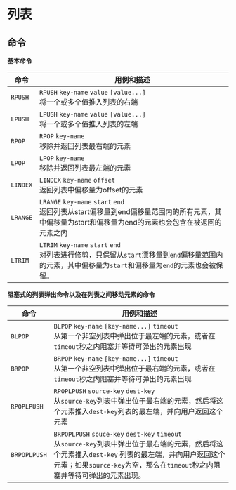 # 列表

## 命令

**基本命令**

| 命令     | 用例和描述                                                   |
| -------- | ------------------------------------------------------------ |
| `RPUSH`  | `RPUSH` `key-name` `value` `[value...]`<br /> 将一个或多个值推入列表的右端 |
| `LPUSH`  | `LPUSH` `key-name` `value` `[value...]`<br />将一个或多个值推入列表的左端 |
| `RPOP`   | `RPOP` `key-name` <br />移除并返回列表最右端的元素           |
| `LPOP`   | `LPOP` `key-name` <br />移除并返回列表最左端的元素           |
| `LINDEX` | `LINDEX` `key-name` `offset` <br />返回列表中偏移量为offset的元素 |
| `LRANGE` | `LRANGE` `key-name` `start` `end`<br /> 返回列表从start偏移量到end偏移量范围内的所有元素，其中偏移量为start和偏移量为end的元素也会包含在被返回的元素之内 |
| `LTRIM`  | `LTRIM` `key-name` `start` `end` <br />对列表进行修剪，只保留从`start`漂移量到`end`偏移量范围内的元素，其中偏移量为`start`和偏移量为`end`的元素也会被保留。 |

**阻塞式的列表弹出命令以及在列表之间移动元素的命令**

| 命令         | 用例和描述                                                   |
| ------------ | ------------------------------------------------------------ |
| `BLPOP`      | `BLPOP` `key-name` `[key-name...]` `timeout`<br />从第一个非空列表中弹出位于最左端的元素，或者在`timeout`秒之内阻塞并等待可弹出的元素出现 |
| `BRPOP`      | `BRPOP` `key-name` `[key-name...]` `timeout`<br />从第一个非空列表中弹出位于最右端的元素，或者在`timeout`秒之内阻塞并等待可弹出的元素出现 |
| `RPOPLPUSH`  | `RPOPLPUSH` `source-key` `dest-key` <br />从`source-key`列表中弹出位于最右端的元素，然后将这个元素推入`dest-key`列表的最左端，并向用户返回这个元素 |
| `BRPOPLPUSH` | `BRPOPLPUSH` `souce-key` `dest-key` `timeout` <br />从`source-key`列表中弹出位于最右端的元素，然后将这个元素推入`dest-key` 列表的最左端，并向用户返回这个元素；如果`source-key`为空，那么在`timeout`秒之内阻塞并等待可弹出的元素出现。 |



